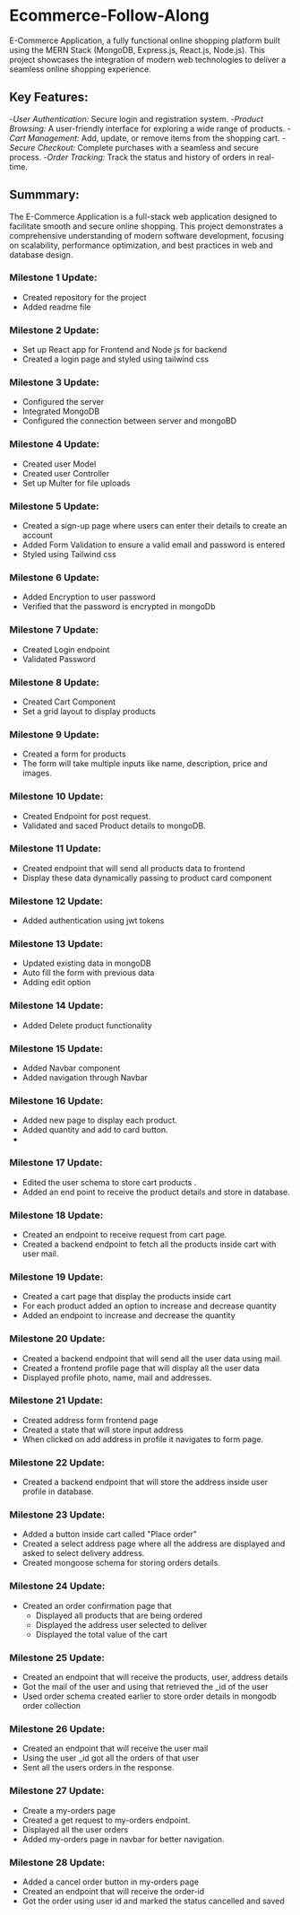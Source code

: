 
# Ecommerce-Follow-Along
E-Commerce Application, a fully functional online shopping platform built using the MERN Stack (MongoDB, Express.js, React.js, Node.js). This project showcases the integration of modern web technologies to deliver a seamless online shopping experience.

## Key Features:
-*User Authentication:* Secure login and registration system.
-*Product Browsing:* A user-friendly interface for exploring a wide range of products.
-*Cart Management:* Add, update, or remove items from the shopping cart.
-*Secure Checkout:* Complete purchases with a seamless and secure process.
-*Order Tracking:* Track the status and history of orders in real-time.

## Summmary:
The E-Commerce Application is a full-stack web application designed to facilitate smooth and secure online shopping. This project demonstrates a comprehensive understanding of modern software development, focusing on scalability, performance optimization, and best practices in web and database design.


### Milestone 1 Update:
- Created repository for the project 
- Added readme file

### Milestone 2 Update:
- Set up React app for Frontend and Node js for backend
- Created a login page and styled using tailwind css

### Milestone 3 Update:
- Configured the server
- Integrated MongoDB
- Configured the connection between server and mongoBD

### Milestone 4 Update:
- Created user Model
- Created user Controller
- Set up Multer for file uploads

### Milestone 5 Update:
- Created a sign-up page where users can enter their details to create an account
- Added Form Validation to ensure a valid email and password is entered
- Styled using Tailwind css

### Milestone 6 Update:
- Added Encryption to user password 
- Verified that the password is encrypted in mongoDb

### Milestone 7 Update:
- Created Login endpoint
- Validated Password

### Milestone 8 Update:
- Created Cart Component
- Set a grid layout to display products

### Milestone 9 Update:
- Created a form for products
- The form will take multiple inputs like name, description, price and images.

### Milestone 10 Update:
- Created Endpoint for post request.
- Validated and saced Product details to mongoDB.

### Milestone 11 Update:
- Created endpoint that will send all products data to frontend
- Display these data dynamically passing to product card component

### Milestone 12 Update:
- Added authentication using jwt tokens

### Milestone 13 Update:
- Updated existing data in mongoDB
- Auto fill the form with previous data
- Adding edit option

### Milestone 14 Update:
- Added Delete product functionality

### Milestone 15 Update:
- Added Navbar component
- Added navigation through Navbar

### Milestone 16 Update:
- Added new page to display each product.
- Added quantity and add to card button.
- 
### Milestone 17 Update:
- Edited the user schema to store cart products .
- Added an end point to receive the product details and store in database.

### Milestone 18 Update:
- Created an endpoint to receive request from cart page.
- Created a backend endpoint to fetch all the products inside cart with user mail.

### Milestone 19 Update:
- Created a cart page that display the products inside cart 
- For each product added an option to increase and decrease quantity
- Added an endpoint to increase and decrease the quantity
  
### Milestone 20 Update:
- Created a backend endpoint that will send all the user data using mail.
- Created a frontend profile page that will display all the user data
- Displayed profile photo, name, mail and addresses.
  
### Milestone 21 Update:
- Created address form frontend page
- Created a state that will store input address
- When clicked on add address in profile it navigates to form page.
  
### Milestone 22 Update:
- Created a backend endpoint that will store the address inside user profile in database.

### Milestone 23 Update:
- Added a button inside cart called "Place order"
- Created a select address page where all the address are displayed and asked to select delivery address.
- Created mongoose schema for storing orders details.

### Milestone 24 Update:
- Created an order confirmation page that
  - Displayed all products that are being ordered
  - Displayed the address user selected to deliver
  - Displayed the total value of the cart

### Milestone 25 Update:
- Created an endpoint that will receive the products, user, address details
- Got the mail of the user and using that retrieved the _id of the user
- Used order schema created earlier to store order details in mongodb order collection

### Milestone 26 Update:
- Created an endpoint that will receive the user mail
- Using the user _id got all the orders of that user
- Sent all the users orders in the response.

### Milestone 27 Update:
- Create a my-orders page
- Created a get request to my-orders endpoint.
- Displayed all the user orders
- Added my-orders page in navbar for better navigation.

### Milestone 28 Update:
- Added a cancel order button in my-orders page
- Created an endpoint that will receive the order-id
- Got the order using user id and marked the status cancelled and saved
